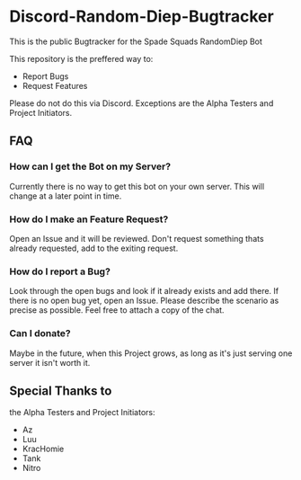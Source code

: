 # Discord-Random-Diep-Bugtracker

This is the public Bugtracker for the Spade Squads RandomDiep Bot

This repository is the preffered way to:
- Report Bugs
- Request Features

Please do not do this via Discord.
Exceptions are the Alpha Testers and Project Initiators.

## FAQ

### How can I get the Bot on my Server?
Currently there is no way to get this bot on your own server.
This will change at a later point in time.

### How do I make an Feature Request?
Open an Issue and it will be reviewed.
Don't request something thats already requested,
add to the exiting request.

### How do I report a Bug?
Look through the open bugs and look if it already exists and add there.
If there is no open bug yet, open an Issue.
Please describe the scenario as precise as possible.
Feel free to attach a copy of the chat.

### Can I donate?
Maybe in the future, when this Project grows,
as long as it's just serving one server it isn't worth it.

## Special Thanks to

the Alpha Testers and Project Initiators:
- Az
- Luu
- KracHomie
- Tank
- Nitro
